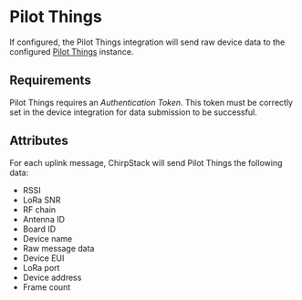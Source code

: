 # Pilot Things

If configured, the Pilot Things integration will send raw device data to the
configured [Pilot Things](https://www.pilot-things.com/) instance.

## Requirements

Pilot Things requires an _Authentication Token_. This token must be correctly
set in the device integration for data submission to be successful.

## Attributes

For each uplink message, ChirpStack will send Pilot Things
the following data:

* RSSI
* LoRa SNR
* RF chain
* Antenna ID
* Board ID
* Device name
* Raw message data
* Device EUI
* LoRa port
* Device address
* Frame count
